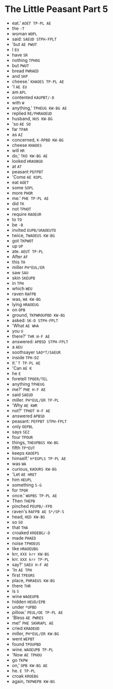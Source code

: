 # The Little Peasant Part 5

* eat.' `AOET TP-PL AE`
* the `-T`
* woman `WOPL`
* said: `SAEUD STPH-FPLT`
* 'but `AE PWUT`
* I `EU`
* have `SR`
* nothing `TPHOG`
* but `PWUT`
* bread `PWRAED`
* and `SKP`
* cheese.' `KHAOES TP-PL AE`
* 'I `AE EU`
* am `APL`
* contented `KAUPBT/-D`
* with `W`
* anything,' `TPHEUG KW-BG AE`
* replied `RE/PHRAOEUD`
* husband, `HUS KW-BG`
* 'so `AE SO`
* far `TPAR`
* as `AZ`
* concerned, `K-RPBD KW-BG`
* cheese `KHAOES`
* will `HR`
* do,' `TKO KW-BG AE`
* looked `HRAOBGD`
* at `AT`
* peasant `PEFPBT`
* 'Come `AE KOPL`
* eat `AOET`
* some `SOPL`
* more `PHOR`
* me.' `PHE TP-PL AE`
* did `TK`
* not `TPHOT`
* require `RAOEUR`
* to `TO`
* be `-B`
* invited `EUPB/SRAOEUTD`
* twice, `TWAOEUS KW-BG`
* got `TKPWOT`
* up `UP`
* ate. `AEUT TP-PL`
* After `AF`
* this `TH`
* miller `PH*EUL/ER`
* saw `SAU`
* skin `SKEUPB`
* in `TPH`
* which `WEU`
* raven `RAFPB`
* was, `WA KW-BG`
* lying `HRAOEUG`
* on `OPB`
* ground, `TKPWROUPBD KW-BG`
* asked: `SK-D STPH-FPLT`
* 'What `AE WHA`
* you `U`
* there?' `THR H-F AE`
* answered: `APBSD STPH-FPLT`
* a `AEU`
* soothsayer `SAO*T/SAEUR`
* inside `TPH-DZ`
* it.' `T TP-PL AE`
* 'Can `AE K`
* he `E`
* foretell `TPOER/TEL`
* anything `TPHEUG`
* me?' `PHE H-F AE`
* said `SAEUD`
* miller. `PH*EUL/ER TP-PL`
* 'Why `AE KWR`
* not?' `TPHOT H-F AE`
* answered `APBSD`
* peasant: `PEFPBT STPH-FPLT`
* only `OEPBL`
* says `SEZ`
* four `TPOUR`
* things, `THEUPBGS KW-BG`
* fifth `TP*EUT`
* keeps `KAOEPS`
* himself.' `H*EUPLS TP-PL AE`
* was `WA`
* curious, `KAOURS KW-BG`
* 'Let `AE HRET`
* him `HEUPL`
* something `S-G`
* for `TPOR`
* once.' `WUPBS TP-PL AE`
* Then `THEPB`
* pinched `PEUPB/-FPD`
* raven's `RAFPB AE S*/SP-S`
* head, `HED KW-BG`
* so `SO`
* that `THA`
* croaked `KROEBG/-D`
* made `PHAED`
* noise `TPHOEUS`
* like `HRAOEUBG`
* krr, `XXX krr KW-BG`
* krr. `XXX krr TP-PL`
* say?' `SAEU H-F AE`
* 'In `AE TPH`
* first `TPEURS`
* place, `PHRAEUS KW-BG`
* there `THR`
* is `S`
* wine `WAOEUPB`
* hidden `HEUD/EPB`
* under `*UPBD`
* pillow.' `PEUL/OE TP-PL AE`
* 'Bless `AE PWRES`
* me!' `PHE SKHRAPL AE`
* cried `KRAOEUD`
* miller, `PH*EUL/ER KW-BG`
* went `WEPBT`
* found `TPOUPBD`
* wine. `WAOEUPB TP-PL`
* 'Now `AE TPHOU`
* go `TKPW`
* on,' `OPB KW-BG AE`
* he. `E TP-PL`
* croak `KROEBG`
* again, `TKPWEPB KW-BG`
